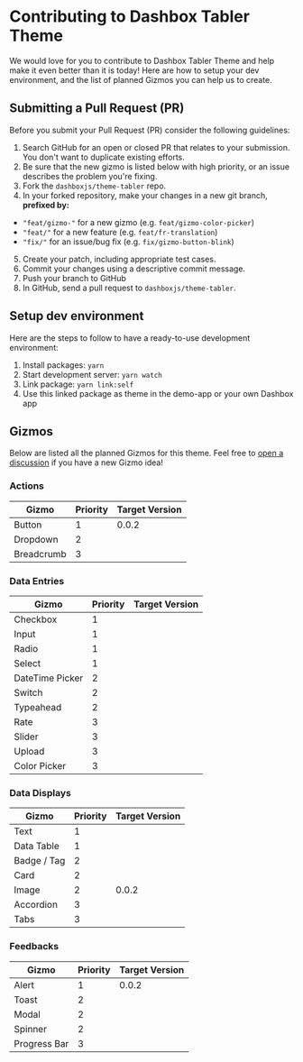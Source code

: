 # Contributing to Dashbox Tabler Theme
We would love for you to contribute to Dashbox Tabler Theme and help make it even better than it is today! Here are how to setup your dev environment, and the list of planned Gizmos you can help us to create.

## Submitting a Pull Request (PR)
Before you submit your Pull Request (PR) consider the following guidelines:

1. Search GitHub for an open or closed PR that relates to your submission. You don't want to duplicate existing efforts.
2. Be sure that the new gizmo is listed below with high priority, or an issue describes the problem you're fixing.
3. Fork the `dashboxjs/theme-tabler` repo.
4. In your forked repository, make your changes in a new git branch, **prefixed by:**
- `"feat/gizmo-"` for a new gizmo (e.g. `feat/gizmo-color-picker`)
- `"feat/"` for a new feature (e.g. `feat/fr-translation`)
- `"fix/"` for an issue/bug fix (e.g. `fix/gizmo-button-blink`)
5. Create your patch, including appropriate test cases.
6. Commit your changes using a descriptive commit message.
7. Push your branch to GitHub
8. In GitHub, send a pull request to `dashboxjs/theme-tabler`.

## Setup dev environment
Here are the steps to follow to have a ready-to-use development environment:
1. Install packages: `yarn`
2. Start development server: `yarn watch`
3. Link package: `yarn link:self`
4. Use this linked package as theme in the demo-app or your own Dashbox app

## Gizmos
Below are listed all the planned Gizmos for this theme. Feel free to [open a discussion](https://github.com/dashboxjs/theme-tabler/discussions/new?category=ideas) if you have a new Gizmo idea!  

### Actions

| Gizmo      | Priority | Target Version |
|------------|----------|----------------|
| Button     | 1        | 0.0.2          |
| Dropdown   | 2        |                |
| Breadcrumb | 3        |                |

### Data Entries

| Gizmo           | Priority | Target Version |
|-----------------|----------|----------------|
| Checkbox        | 1        |                |
| Input           | 1        |                |
| Radio           | 1        |                |
| Select          | 1        |                |
| DateTime Picker | 2        |                |
| Switch          | 2        |                |
| Typeahead       | 2        |                |
| Rate            | 3        |                |
| Slider          | 3        |                |
| Upload          | 3        |                |
| Color Picker    | 3        |                |

### Data Displays

| Gizmo       | Priority | Target Version |
|-------------|----------|----------------|
| Text        | 1        |                |
| Data Table  | 1        |                |
| Badge / Tag | 2        |                |
| Card        | 2        |                |
| Image       | 2        | 0.0.2          |
| Accordion   | 3        |                |
| Tabs        | 3        |                |

### Feedbacks

| Gizmo        | Priority | Target Version |
|--------------|----------|----------------|
| Alert        | 1        | 0.0.2          |
| Toast        | 2        |                |
| Modal        | 2        |                |
| Spinner      | 2        |                |
| Progress Bar | 3        |                |
